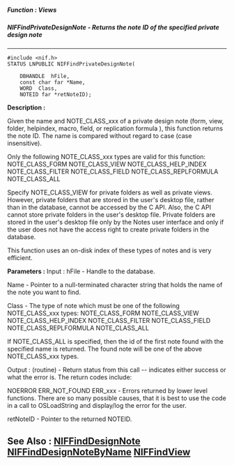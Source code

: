 ##### Function : Views
##### NIFFindPrivateDesignNote - Returns the note ID of the specified private design note
---
```
#include <nif.h>
STATUS LNPUBLIC NIFFindPrivateDesignNote(

	DBHANDLE  hFile,
	const char far *Name,
	WORD  Class,
	NOTEID far *retNoteID);
```
**Description :**

Given the name and NOTE_CLASS_xxx of a private design note (form, view, folder, 
helpindex, macro, field, or replication formula ), this function returns the 
note ID.   The name is compared without regard to case (case insensitive).

Only the following NOTE_CLASS_xxx types are valid for this function:
NOTE_CLASS_FORM
NOTE_CLASS_VIEW
NOTE_CLASS_HELP_INDEX
NOTE_CLASS_FILTER
NOTE_CLASS_FIELD
NOTE_CLASS_REPLFORMULA
NOTE_CLASS_ALL

Specify NOTE_CLASS_VIEW for private folders as well as private views.  However, 
private folders that are stored in the user's desktop file, rather than in the 
database, cannot be accessed by the C API.  Also, the C API cannot store 
private folders in the user's desktop file.  Private folders are stored in the 
user's desktop file only by the Notes user interface and only if the user does 
not have the access right to create private folders in the database.

This function uses an on-disk index of these types of notes and is very 
efficient.

**Parameters :**
Input :
hFile  -  Handle to the database.

Name  -  Pointer to a null-terminated character string that holds the name of the note you want to find.

Class  -  The type of note which must be one of the following NOTE_CLASS_xxx types:
NOTE_CLASS_FORM
NOTE_CLASS_VIEW
NOTE_CLASS_HELP_INDEX
NOTE_CLASS_FILTER
NOTE_CLASS_FIELD
NOTE_CLASS_REPLFORMULA
NOTE_CLASS_ALL

If NOTE_CLASS_ALL is specified, then the id of the first note found with the specified name is returned.  The found note will be one of the above NOTE_CLASS_xxx types.

Output :
(routine)  -  Return status from this call -- indicates either success or what the error is. The return codes include:

NOERROR
ERR_NOT_FOUND
ERR_xxx - Errors returned by lower level functions.  There are so many possible causes, that it is best to use the code in a call to OSLoadString and display/log the error for the user.


retNoteID  -  Pointer to the returned NOTEID.


**See Also :**
[NIFFindDesignNote](/domino-c-api-docs/reference/Func/NIFFindDesignNote)
[NIFFindDesignNoteByName](/domino-c-api-docs/reference/Func/NIFFindDesignNoteByName)
[NIFFindView](/domino-c-api-docs/reference/Func/NIFFindView)
---
